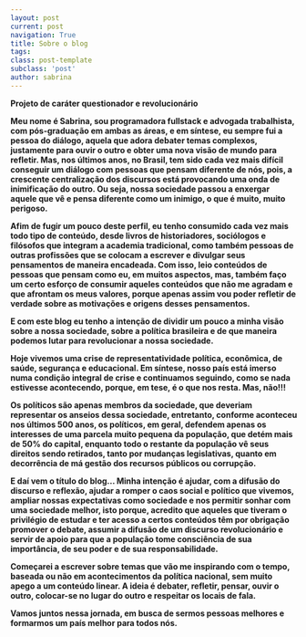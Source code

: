 ```yaml
---
layout: post
current: post
navigation: True
title: Sobre o blog
tags:
class: post-template
subclass: 'post'
author: sabrina
---
```


<b>Projeto de caráter questionador e revolucionário<b>

Meu nome é Sabrina, sou programadora fullstack e advogada trabalhista, com pós-graduação em ambas as áreas, e em síntese, eu sempre fui a pessoa do diálogo, aquela que adora debater temas complexos, justamente para ouvir o outro e obter uma nova visão de mundo para refletir. Mas, nos últimos anos, no Brasil, tem sido cada vez mais difícil conseguir um diálogo com pessoas que pensam diferente de nós, pois, a crescente centralização dos discursos está provocando uma onda de inimificação do outro. Ou seja, nossa sociedade passou a enxergar aquele que vê e pensa diferente como um inimigo, o que é muito, muito perigoso.

Afim de fugir um pouco deste perfil, eu tenho consumido cada vez mais todo tipo de conteúdo, desde livros de historiadores, sociólogos e filósofos que integram a academia tradicional, como também pessoas de outras profissões que se colocam a escrever e divulgar seus pensamentos de maneira encadeada. Com isso, leio conteúdos de pessoas que pensam como eu, em muitos aspectos, mas, também faço um certo esforço de consumir aqueles conteúdos que não me agradam e que afrontam os meus valores, porque apenas assim vou poder refletir de verdade sobre as motivações e origens desses pensamentos.

E com este blog eu tenho a intenção de dividir um pouco a minha visão sobre a nossa sociedade, sobre a política brasileira e de que maneira podemos lutar para revolucionar a nossa sociedade.

Hoje vivemos uma crise de representatividade política, econômica, de saúde, segurança e educacional. Em síntese, nosso país está imerso numa condição integral de crise e continuamos seguindo, como se nada estivesse acontecendo, porque, em tese, é o que nos resta. Mas, não!!!

Os políticos são apenas membros da sociedade, que deveriam representar os anseios dessa sociedade, entretanto, conforme aconteceu nos últimos 500 anos, os políticos, em geral, defendem apenas os interesses de uma parcela muito pequena da população, que detém mais de 50% do capital, enquanto todo o restante da população vê seus direitos sendo retirados, tanto por mudanças legislativas, quanto em decorrência de má gestão dos recursos públicos ou corrupção.

E daí vem o título do blog... Minha intenção é ajudar, com a difusão do discurso e reflexão, ajudar a <b>romper o caos</b> social e político que vivemos, ampliar nossas expectativas como sociedade e nos permitir sonhar com uma sociedade melhor, isto porque, acredito que aqueles que tiveram o privilégio de estudar e ter acesso a certos conteúdos têm por obrigação promover o debate, assumir a difusão de um discurso revolucionário e servir de apoio para que a população tome consciência de sua importância, de seu poder e de sua responsabilidade.

Começarei a escrever sobre temas que vão me inspirando com o tempo, baseada ou não em acontecimentos da política nacional, sem muito apego a um conteúdo linear. A ideia é debater, refletir, pensar, ouvir o outro, colocar-se no lugar do outro e respeitar os locais de fala.

Vamos juntos nessa jornada, em busca de sermos pessoas melhores e formarmos um país melhor para todos nós.